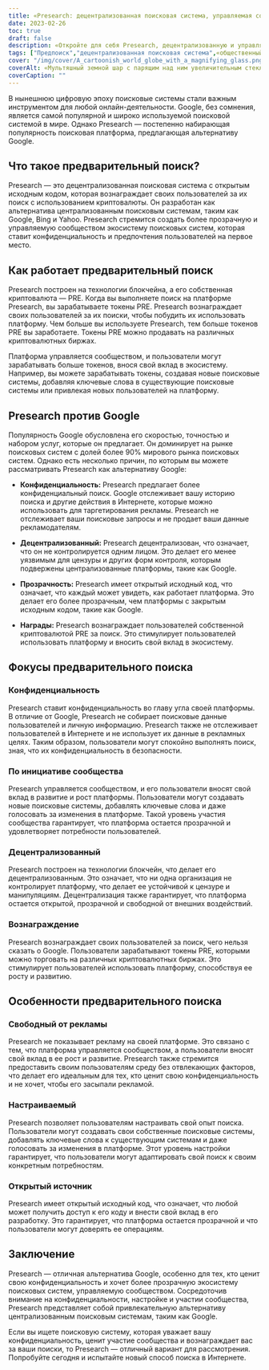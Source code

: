 ```yaml
---
title: «Presearch: децентрализованная поисковая система, управляемая сообществом»
date: 2023-02-26
toc: true
draft: false
description: «Откройте для себя Presearch, децентрализованную и управляемую сообществом поисковую систему, которая вознаграждает пользователей криптовалютой и уважает их конфиденциальность».
tags: ["Предпоиск","децентрализованная поисковая система",«общественный»,"криптовалютные вознаграждения","конфиденциальность","альтернатива Гуглу",«технология блокчейн»,"Открытый исходный код","настраиваемый опыт поиска","без рекламы","SEO-оптимизированные теги",«экосистема поисковой системы»,"конфиденциальность в Интернете","прозрачная поисковая система",«стимулированные поиски»,"глобальный рынок поисковых систем","блокчейн",«цифровая конфиденциальность»,«конфиденциальность в Интернете»,"децентрализация"]
cover: "/img/cover/A_cartoonish_world_globe_with_a_magnifying_glass.png"
coverAlt: «Мультяшный земной шар с парящим над ним увеличительным стеклом, символизирующий платформу Presearch как децентрализованную поисковую систему, управляемую сообществом»
coverCaption: ""
---
```


В нынешнюю цифровую эпоху поисковые системы стали важным инструментом для любой онлайн-деятельности. Google, без сомнения, является самой популярной и широко используемой поисковой системой в мире. Однако Presearch — постепенно набирающая популярность поисковая платформа, предлагающая альтернативу Google.

## Что такое предварительный поиск?

Presearch — это децентрализованная поисковая система с открытым исходным кодом, которая вознаграждает своих пользователей за их поиск с использованием криптовалюты. Он разработан как альтернатива централизованным поисковым системам, таким как Google, Bing и Yahoo. Presearch стремится создать более прозрачную и управляемую сообществом экосистему поисковых систем, которая ставит конфиденциальность и предпочтения пользователей на первое место.

## Как работает предварительный поиск

Presearch построен на технологии блокчейна, а его собственная криптовалюта — PRE. Когда вы выполняете поиск на платформе Presearch, вы зарабатываете токены PRE. Presearch вознаграждает своих пользователей за их поиски, чтобы побудить их использовать платформу. Чем больше вы используете Presearch, тем больше токенов PRE вы заработаете. Токены PRE можно продавать на различных криптовалютных биржах.

Платформа управляется сообществом, и пользователи могут зарабатывать больше токенов, внося свой вклад в экосистему. Например, вы можете зарабатывать токены, создавая новые поисковые системы, добавляя ключевые слова в существующие поисковые системы или привлекая новых пользователей на платформу.

## Presearch против Google

Популярность Google обусловлена его скоростью, точностью и набором услуг, которые он предлагает. Он доминирует на рынке поисковых систем с долей более 90% мирового рынка поисковых систем. Однако есть несколько причин, по которым вы можете рассматривать Presearch как альтернативу Google:

- **Конфиденциальность:** Presearch предлагает более конфиденциальный поиск. Google отслеживает вашу историю поиска и другие действия в Интернете, которые можно использовать для таргетирования рекламы. Presearch не отслеживает ваши поисковые запросы и не продает ваши данные рекламодателям.

- **Децентрализованный:** Presearch децентрализован, что означает, что он не контролируется одним лицом. Это делает его менее уязвимым для цензуры и других форм контроля, которым подвержены централизованные платформы, такие как Google.

- **Прозрачность:** Presearch имеет открытый исходный код, что означает, что каждый может увидеть, как работает платформа. Это делает его более прозрачным, чем платформы с закрытым исходным кодом, такие как Google.

- **Награды:** Presearch вознаграждает пользователей собственной криптовалютой PRE за поиск. Это стимулирует пользователей использовать платформу и вносить свой вклад в экосистему.

## Фокусы предварительного поиска

### Конфиденциальность

Presearch ставит конфиденциальность во главу угла своей платформы. В отличие от Google, Presearch не собирает поисковые данные пользователей и личную информацию. Presearch также не отслеживает пользователей в Интернете и не использует их данные в рекламных целях. Таким образом, пользователи могут спокойно выполнять поиск, зная, что их конфиденциальность в безопасности.

### По инициативе сообщества

Presearch управляется сообществом, и его пользователи вносят свой вклад в развитие и рост платформы. Пользователи могут создавать новые поисковые системы, добавлять ключевые слова и даже голосовать за изменения в платформе. Такой уровень участия сообщества гарантирует, что платформа остается прозрачной и удовлетворяет потребности пользователей.

### Децентрализованный

Presearch построен на технологии блокчейн, что делает его децентрализованным. Это означает, что ни одна организация не контролирует платформу, что делает ее устойчивой к цензуре и манипуляциям. Децентрализация также гарантирует, что платформа остается открытой, прозрачной и свободной от внешних воздействий.

### Вознаграждение

Presearch вознаграждает своих пользователей за поиск, чего нельзя сказать о Google. Пользователи зарабатывают токены PRE, которыми можно торговать на различных криптовалютных биржах. Это стимулирует пользователей использовать платформу, способствуя ее росту и развитию.

## Особенности предварительного поиска

### Свободный от рекламы

Presearch не показывает рекламу на своей платформе. Это связано с тем, что платформа управляется сообществом, а пользователи вносят свой вклад в ее рост и развитие. Presearch также стремится предоставить своим пользователям среду без отвлекающих факторов, что делает его идеальным для тех, кто ценит свою конфиденциальность и не хочет, чтобы его засыпали рекламой.

### Настраиваемый

Presearch позволяет пользователям настраивать свой опыт поиска. Пользователи могут создавать свои собственные поисковые системы, добавлять ключевые слова к существующим системам и даже голосовать за изменения в платформе. Этот уровень настройки гарантирует, что пользователи могут адаптировать свой поиск к своим конкретным потребностям.

### Открытый источник

Presearch имеет открытый исходный код, что означает, что любой может получить доступ к его коду и внести свой вклад в его разработку. Это гарантирует, что платформа остается прозрачной и что пользователи могут доверять ее операциям.

## Заключение

Presearch — отличная альтернатива Google, особенно для тех, кто ценит свою конфиденциальность и хочет более прозрачную экосистему поисковых систем, управляемую сообществом. Сосредоточив внимание на конфиденциальности, настройке и участии сообщества, Presearch представляет собой привлекательную альтернативу централизованным поисковым системам, таким как Google.

Если вы ищете поисковую систему, которая уважает вашу конфиденциальность, ценит участие сообщества и вознаграждает вас за ваши поиски, то Presearch — отличный вариант для рассмотрения. Попробуйте сегодня и испытайте новый способ поиска в Интернете.
